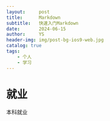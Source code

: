 ```yaml
---
layout:     post
title:      Markdown
subtitle:   快速入门Markdown
date:       2024-06-15
author:     YS
header-img: img/post-bg-ios9-web.jpg
catalog: true
tags:
    - 个人
    - 学习
---
```



# 就业

本科就业
